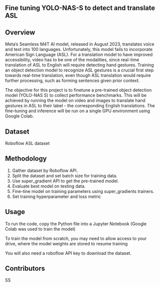## Fine tuning YOLO-NAS-S to detect and translate ASL ##

## Overview
Meta’s Seamless M4T AI model, released in August 2023, translates voice and text into 100 languages. Unfortunately, this model fails to incorporate American Sign Language (ASL). For a translation model to have improved accessibility, video has to be one of the modalities, since real-time translation of ASL to English will require detecting hand gestures. Training an object detection model to recognize ASL gestures is a crucial first step towards real-time translation, even though ASL translation would require further processing, such as forming sentences given prior context.

The objective for this project is to finetune a pre-trained object detection model (YOLO-NAS S) to collect performance benchmarks. This will be achieved by running the model on video and images to translate hand gestures in ASL to their label - the corresponding English translations. The fine-tuning and inference will be run on a single GPU environment using Google Colab.


## Dataset
Roboflow ASL dataset

  
## Methodology
1. Gather dataset by Roboflow API.
2. Split the dataset and set batch size for training data.
3. Use super_gradient API to get the pre-trained model.
4. Evaluate best model on testing data.
5. Fine-tine model on training parameters using super_gradients trainers.
6. Set training hyperparameter and loss metric


## Usage
To run the code, copy the Python file into a Jupyter Notebook (Google Colab was used to train the model)

To train the model from scratch, you may need to allow access to your drive, where the model weights are stored to resume training

You will also need a roboflow API key to download the dataset. 



## Contributors
SS

